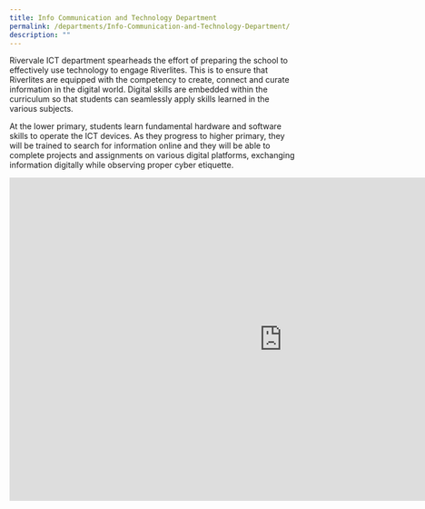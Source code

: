```yaml
---
title: Info Communication and Technology Department
permalink: /departments/Info-Communication-and-Technology-Department/
description: ""
---
```

Rivervale ICT department spearheads the effort of preparing the school to effectively use technology to engage Riverlites. This is to ensure that Riverlites are equipped with the competency to create, connect and curate information in the digital world. Digital skills are embedded within the curriculum so that students can seamlessly apply skills learned in the various subjects.  
  
At the lower primary, students learn fundamental hardware and software skills to operate the ICT devices. As they progress to higher primary, they will be trained to search for information online and they will be able to complete projects and assignments on various digital platforms, exchanging information digitally while observing proper cyber etiquette.

<iframe allowfullscreen="true" height="569" width="960" frameborder="0" src="https://docs.google.com/presentation/d/e/2PACX-1vSIJ4GcTVrz0QY5HkgxAzwW2nnpi720JzLJ0T8X7QofzkyylJjs_LpYSpsFJLGoXP13iOAF0Pn-MKhV/embed?start=false&amp;loop=false&amp;delayms=3000"></iframe>